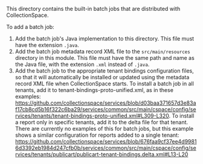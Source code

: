 This directory contains the built-in batch jobs that are distributed with CollectionSpace.

To add a batch job:

1. Add the batch job's Java implementation to this directory. This file must have the extension `.java`.
2. Add the batch job metadata record XML file to the `src/main/resources` directory in this module. This file must have the same path and name as the Java file, with the extension `.xml` instead of `.java`.
3. Add the batch job to the appropriate tenant bindings configuration files, so that it will automatically be installed or updated using the metadata record XML file when CollectionSpace starts. To install a batch job in all tenants, add it to tenant-bindings-proto-unified.xml, as in these examples: https://github.com/collectionspace/services/blob/d03baa371657d3e83af17cb8cd5b16f322c6ba29/services/common/src/main/cspace/config/services/tenants/tenant-bindings-proto-unified.xml#L309-L320. To install a report only in specific tenants, add it to the delta file for that tenant. There are currently no examples of this for batch jobs, but this example shows a similar configuration for reports added to a single tenant: https://github.com/collectionspace/services/blob/676faa9cf37ee4d99816d3392eb1984d247cfb0b/services/common/src/main/cspace/config/services/tenants/publicart/publicart-tenant-bindings.delta.xml#L13-L20

